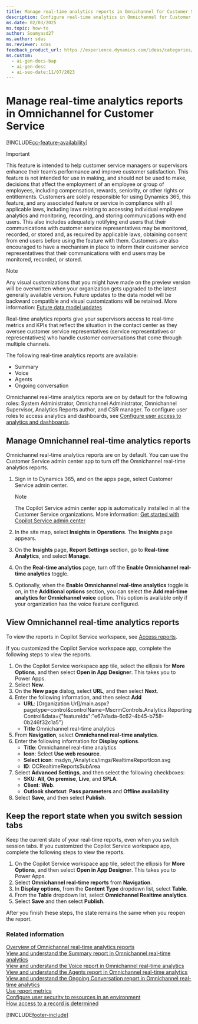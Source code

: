 ```yaml
---
title: Manage real-time analytics reports in Omnichannel for Customer Service
description: Configure real-time analytics in Omnichannel for Customer Service to give supervisors access to metrics and KPIs.
ms.date: 02/03/2025
ms.topic: how-to
author: Soumyasd27
ms.author: sdas
ms.reviewer: sdas
feedback_product_url: https //experience.dynamics.com/ideas/categories/list/?category=a7f4a807-de3b-eb11-a813-000d3a579c38&forum=b68e50a6-88d9-e811-a96b-000d3a1be7ad
ms.custom:
  - ai-gen-docs-bap
  - ai-gen-desc
  - ai-seo-date:11/07/2023
---
```


# Manage real-time analytics reports in Omnichannel for Customer Service

[!INCLUDE[cc-feature-availability](../../includes/cc-feature-availability.md)]


> [!IMPORTANT]
>
> This feature is intended to help customer service managers or supervisors enhance their team’s performance and improve customer satisfaction. This feature is not intended for use in making, and should not be used to make, decisions that affect the employment of an employee or group of employees, including compensation, rewards, seniority, or other rights or entitlements. Customers are solely responsible for using Dynamics 365, this feature, and any associated feature or service in compliance with all applicable laws, including laws relating to accessing individual employee analytics and monitoring, recording, and storing communications with end users. This also includes adequately notifying end users that their communications with customer service representatives may be monitored, recorded, or stored and, as required by applicable laws, obtaining consent from end users before using the feature with them. Customers are also encouraged to have a mechanism in place to inform their customer service representatives that their communications with end users may be monitored, recorded, or stored.

> [!NOTE]
>  Any visual customizations that you might have made on the preview version will be overwritten when your organization gets upgraded to the latest generally available version. Future updates to the data model will be backward compatible and visual customizations will be retained. More information: [Future data model updates](../use/customize-reports.md#future-data-model-updates)

Real-time analytics reports give your supervisors access to real-time metrics and KPIs that reflect the situation in the contact center as they oversee customer service representatives (service representatives or representatives) who handle customer conversations that come through multiple channels.

The following real-time analytics reports are available:

- Summary
- Voice
- Agents
- Ongoing conversation

Omnichannel real-time analytics reports are on by default for the following roles: System Administrator, Omnichannel Administrator, Omnichannel Supervisor, Analytics Reports author, and CSR manager. To configure user roles to access analytics and dashboards, see [Configure user access to analytics and dashboards](configure-customer-service-analytics-insights-csh.md#configure-user-access-to-analytics-and-dashboards).

## Manage Omnichannel real-time analytics reports

Omnichannel real-time analytics reports are on by default. You can use the Customer Service admin center app to turn off the Omnichannel real-time analytics reports.

1. Sign in to Dynamics 365, and on the apps page, select Customer Service admin center.
    > [!Note]
    > The Copilot Service admin center app is automatically installed in all the Customer Service organizations. More information: [Get started with Copilot Service admin center](../implement/cs-admin-center.md#get-started-with-copilot-service-admin-center)

1. In the site map, select **Insights** in **Operations**. The **Insights** page appears.

1. On the **Insights** page, **Report Settings** section, go to  **Real-time Analytics**, and select **Manage**.

1. On the **Real-time analytics** page, turn off the **Enable Omnichannel real-time analytics** toggle.

1. Optionally, when the **Enable Omnichannel real-time analytics** toggle is on, in the **Additional options** section, you can select the **Add real-time analytics for Omnichannel voice** option. This option is available only if your organization has the voice feature configured.

## View Omnichannel real-time analytics reports

To view the reports in Copilot Service workspace, see [Access reports](../use/intro-realtime-analytics-dashboard.md#access-reports).

If you customized the Copilot Service workspace app, complete the following steps to view the reports.

1. On the Copilot Service workspace app tile, select the ellipsis for **More Options**, and then select **Open in App Designer**. This takes you to Power Apps.
1. Select **New**.
1. On the **New page** dialog, select **URL**, and then select **Next**.
1. Enter the following information, and then select **Add**
      - **URL**: [Organization Url]/main.aspx?pagetype=control&controlName=MscrmControls.Analytics.ReportingControl&data={"featureIds":"e67a1ada-6c62-4b45-b758-0b246f32c1a5"}
      - **Title** Omnichannel real-time analytics
1. From **Navigation**, select **Omnichannel real-time analytics**.
1. Enter the following information for **Display options**.
    - **Title**: Omnichannel real-time analytics
    - **Icon**: Select **Use web resource**.
    - **Select icon**: msdyn_/Analytics/imgs/RealtimeReportIcon.svg
    - **ID**: OCRealtimeReportsSubArea
1. Select **Advanced Settings**, and then select the following checkboxes:
    - **SKU**: **All**, **On premise**, **Live**, and **SPLA**.
    - **Client**: **Web**.
    - **Outlook shortcut**: **Pass parameters** and **Offline availability**
1. Select **Save**, and then select **Publish**.

## Keep the report state when you switch session tabs

Keep the current state of your real-time reports, even when you switch session tabs. If you customized the Copilot Service workspace app, complete the following steps to view the reports.

1. On the Copilot Service workspace app tile, select the ellipsis for **More Options**, and then select **Open in App Designer**. This takes you to Power Apps.
1. Select **Omnichannel real-time reports** from **Navigation**.
1. In **Display options**, from the **Content Type** dropdown list, select **Table**.
1. From the **Table** dropdown list, select **Omnichannel Realtime analytics**.
1. Select **Save** and then select **Publish**.

After you finish these steps, the state remains the same when you reopen the report.

### Related information

[Overview of Omnichannel real-time analytics reports](../use/intro-realtime-analytics-dashboard.md)  
[View and understand the Summary report in Omnichannel real-time analytics](../use/realtime-summary-dashboard.md)  
[View and understand the Voice report in Omnichannel real-time analytics](../use/realtime-voice-dashboard.md)  
[View and understand the Agents report in Omnichannel real-time analytics](../use/realtime-agents-analytics.md)  
[View and understand the Ongoing Conversation report in Omnichannel real-time analytics](../use/realtime-ongoing.md)  
[Use report metrics](../use/oc-metrics-dimensions.md)  
[Configure user security to resources in an environment](/power-platform/admin/database-security)  
[How access to a record is determined](/power-platform/admin/how-record-access-determined)  


[!INCLUDE[footer-include](../../includes/footer-banner.md)]
